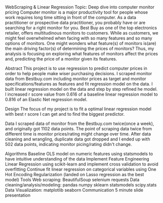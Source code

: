 WebScraping & Linear Regression
Topic: Deep dive into computer monitor pricing
Computer monitor is a major productivity tool for people whose work requires long time sitting in front of the computer. As a data practitioner or prospective data practitioner, you probably have or are searching for a right monitor for you. Best Buy as one of the top electronics retailer, offers multitudinous monitors to customers. While as customers, we might feel overwhelmed when facing with so many features and so many options of monitors. One might wonders what feature(s) of monitors is(are) the main driving factor(s) of determining the prices of monitors? Thus, my analysis is focusing on exploring what features of monitors affect the prices and, predicting the price of a monitor given its features.

Abstract
This project is to use regression to predict computer prices in order to help people make wiser purchasing decisions. I scraped monitor data from Bestbuy.com including monitor prices as target and monitor specifications/features as features and fit regression model on the data. I built linear regression model on the data and step by step refined he model. I increased r score value from 0.616 of a baseline linear regression model to 0.816 of an Elastic Net regression model.

Design
The focus of my project is to fit a optimal linear regression model with best r score I can get and to find the biggest predictor.

Data
I scraped data of monitor from the Bestbuy.com twice(once a week), and originally got 1102 data points. The point of scraping data twice from different time is monitor prices/rating might change over time. After data cleaning and wrangling, duplicate data got dropped and I ended up with 502 data points, indicating monitor picing/rating didn't change.



Algorithms
Baseline OLS model on numeric features using statsmodels to have intuitive understanding of the data
Implement Feature Engineering
Linear Regression using scikit-learn and implement cross validation to avoid overfitting
Continue fit linear regression on categorical variables using One Hot Encoding
Regularization (landed on Lasso regression as the best model)
Tools
Web scraping: BeautifulSoup selenium requests
Data cleaning/analysis/modeling: pandas numpy sklearn statsmodels scipy.stats
Data Visualization: matplotlib seaborn
Communication
5 minute slide presentation
